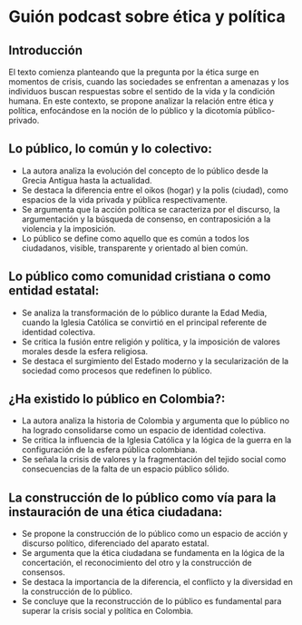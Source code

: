 # Guión podcast sobre ética y política
## Introducción
El texto comienza planteando que la pregunta por la ética surge en momentos de crisis, cuando las sociedades se enfrentan a amenazas y los individuos buscan respuestas sobre el sentido de la vida y la condición humana. En este contexto, se propone analizar la relación entre ética y política, enfocándose en la noción de lo público y la dicotomía público-privado.

## Lo público, lo común y lo colectivo:

- La autora analiza la evolución del concepto de lo público desde la Grecia Antigua hasta la actualidad.
- Se destaca la diferencia entre el oikos (hogar) y la polis (ciudad), como espacios de la vida privada y pública respectivamente.
- Se argumenta que la acción política se caracteriza por el discurso, la argumentación y la búsqueda de consenso, en contraposición a la violencia y la imposición.
- Lo público se define como aquello que es común a todos los ciudadanos, visible, transparente y orientado al bien común.

## Lo público como comunidad cristiana o como entidad estatal:

- Se analiza la transformación de lo público durante la Edad Media, cuando la Iglesia Católica se convirtió en el principal referente de identidad colectiva.
- Se critica la fusión entre religión y política, y la imposición de valores morales desde la esfera religiosa.
- Se destaca el surgimiento del Estado moderno y la secularización de la sociedad como procesos que redefinen lo público.

## ¿Ha existido lo público en Colombia?:

- La autora analiza la historia de Colombia y argumenta que lo público no ha logrado consolidarse como un espacio de identidad colectiva.
- Se critica la influencia de la Iglesia Católica y la lógica de la guerra en la configuración de la esfera pública colombiana.
- Se señala la crisis de valores y la fragmentación del tejido social como consecuencias de la falta de un espacio público sólido.

## La construcción de lo público como vía para la instauración de una ética ciudadana:

- Se propone la construcción de lo público como un espacio de acción y discurso político, diferenciado del aparato estatal.
- Se argumenta que la ética ciudadana se fundamenta en la lógica de la concertación, el reconocimiento del otro y la construcción de consensos.
- Se destaca la importancia de la diferencia, el conflicto y la diversidad en la construcción de lo público.
- Se concluye que la reconstrucción de lo público es fundamental para superar la crisis social y política en Colombia.